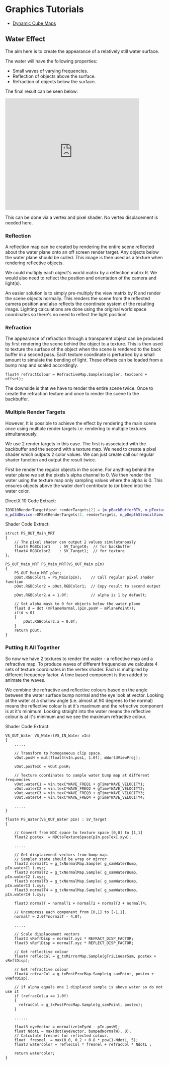 # Graphics Tutorials

* [Dynamic Cube Maps](dynamic-cube-map.md)

## Water Effect

The aim here is to create the appearance of a relatively still water surface. 

The water will have the following properties:

- Small waves of varying frequencies.
- Reflection of objects above the surface.
- Refraction of objects below the surface.


The final result can be seen below: 

<iframe width="425" height="355" src="https://www.youtube.com/embed/0SPX0h42xCs" title="YouTube video player" frameborder="0" allow="accelerometer; autoplay; clipboard-write; encrypted-media; gyroscope; picture-in-picture" allowfullscreen></iframe>

This can be done via a vertex and pixel shader. No vertex displacement is needed here. 

### Reflection

A reflection map can be created by rendering the entire scene reflected about the water plane onto an off screen render target. Any objects below the water plane should be culled. This image is then used as a texture when rendering reflective objects.

We could multiply each object's world matrix by a reflection matrix R. We would also need to reflect the position and orientation of the camera and light(s).

An easier solution is to simply pre-multiply the view matrix by R and render the scene objects normally. This renders the scene from the reflected camera position and also reflects the coordinate system of the resulting image. Lighting calculations are done using the original world space coordinates so there's no need to reflect the light position!

### Refraction

The appearance of refraction through a transparent object can be produced by first rendering the scene behind the object to a texture. This is then used to texture the surface of the object when the scene is rendered to the back buffer in a second pass. Each texture coordinate is perturbed by a small amount to simulate the bending of light. These offsets can be loaded from a bump map and scaled accordingly.

```hlsl
float4 refractColour = RefractiveMap.Sample(sampler, texCoord + offset);
```

The downside is that we have to render the entire scene twice. Once to create the refraction texture and once to render the scene to the backbuffer.

### Multiple Render Targets

However, It is possible to achieve the effect by rendering the main scene once using multiple render targets i.e. rendering to multiple textures simultaneously.

We use 2 render targets in this case. The first is associated with the backbuffer and the second with a texture map. We need to create a pixel shader which outputs 2 color values. We can just create call our regular shader function and output the result twice.

First be render the regular objects in the scene. For anything behind the water plane we set the pixels's alpha channel to 0.  We then render the water using the texture map only sampling values where the alpha is 0. This ensures objects above the water don't contribute to (or bleed into)  the water color.

DirectX 10 Code Extract:

```c++
ID3D10RenderTargetView* renderTargets[2] = {m_pBackBufferRTV, m_pTextureMapRTV};
m_pd3dDevice->OMSetRenderTargets(2, renderTargets, m_pDepthStencilView);
```

Shader Code Extract:

```hlsl
struct PS_OUT_Main_MRT
{
    // The pixel shader can output 2 values simulatanously 
    float4 RGBColor1    : SV_Target0;  // for backbuffer
    float4 RGBColor2    : SV_Target1;  // for texture
};

PS_OUT_Main_MRT PS_Main_MRT(VS_OUT_Main pIn)
{
    PS_OUT_Main_MRT pOut;
    pOut.RGBColor1 = PS_Main(pIn);    // Call regular pixel shader function
    pOut.RGBColor2 = pOut.RGBColor1;  // Copy result to second output 

    pOut.RGBColor2.a = 1.0f;          // alpha is 1 by default;

    // Set alpha mask to 0 for objects below the water plane
    float d = dot (mPlaneNormal,(pIn.posW - mPlanePoint));
    if(d < 0)
    {
        pOut.RGBColor2.a = 0.0f;
    }
    return pOut;
}
```

### Putting It All Together

So now we have 2 textures to render the water  - a reflective map and a refractive map. 
To produce waves of different frequencies we calculate 4 sets of texture coordinates in the vertex shader. Each is multiplied by different frequency factor. A time based component is then added to animate the waves. 

We combine the refractive and reflective colours based on the angle between the water surface bump normal and the eye look at vector. Looking at the water at a shallow angle (i.e. almost at 90 degrees to the normal) means the reflective colour is at it's maximum and the refractive component is at  it's minimum. Looking straight into the water means the reflective colour is at it's minimum and we see the maximum refractive colour. 


Shader Code Extract:

```hlsl
VS_OUT_Water VS_Water(VS_IN_Water vIn)
{
    .....

    // Transform to homogeneous clip space.
    vOut.posH = mul(float4(vIn.posL, 1.0f), mWorldViewProj);

    vOut.posTexC = vOut.posH;

    // Texture coordinates to sample water bump map at different frequencies
    vOut.waterC1 = vin.texC*WAVE_FREQ1 + gTime*WAVE_VELOCITY1;
    vOut.waterC2 = vin.texC*WAVE_FREQ2 + gTime*WAVE_VELOCITY2;
    vOut.waterC3 = vin.texC*WAVE_FREQ3 + gTime*WAVE_VELOCITY3;
    vOut.waterC4 = vin.texC*WAVE_FREQ4 + gTime*WAVE_VELOCITY4;
    
    .....
}

float4 PS_Water(VS_OUT_Water pIn) : SV_Target
{

    // Convert from NDC space to texture space [0,0] to [1,1] 
    float2 postex  = NDCtoTextureSpace(pIn.posTexC.xyw); 

    .....       

    // Get displacement vectors from bump map.
    // Sampler state should be wrap or mirror
    float3 normalT1 = g_txNormalMap.Sample( g_samWaterBump, pIn.waterC1 ).xyz;
    float3 normalT2 = g_txNormalMap.Sample( g_samWaterBump, pIn.waterC2 ).xyz;
    float3 normalT3 = g_txNormalMap.Sample( g_samWaterBump, pIn.waterC3 ).xyz;
    float3 normalT4 = g_txNormalMap.Sample( g_samWaterBump, pIn.waterC4 ).xyz;

    float3 normalT = normalT1 + normalT2 + normalT3 + normalT4;

    // Uncompress each component from [0,1] to [-1,1].
    normalT = 2.0f*normalT - 4.0f;

    .....

    // Scale displacement vectors
    float3 vRefrDisp = normalT.xyz * REFRACT_DISP_FACTOR; 
    float3 vReflDisp = normalT.xyz * REFLECT_DISP_FACTOR;

    // Get reflective colour
    float4 reflecCol = g_txMirrorMap.Sample(gTriLinearSam, postex + vReflDisp);

    // Get refractive colour
    float4 refracCol = g_txPostProcMap.Sample(g_samPoint, postex + vRefrDisp);
    
    // if alpha equals one 1 displaced sample is above water so do not use it
    if (refracCol.a == 1.0f)
    {
      refracCol = g_txPostProcMap.Sample(g_samPoint, postex);
    }

    ......

    float3 eyeVector = normalize(mEyeW - pIn.posW);
    float NdotL = max(dot(eyeVector, bumpedNormalW), 0);
    // Calculate fresnel for reflected colour.
    float  fresnel  = max(0.0, 0.2 + 0.8 * pow(1-NdotL, 5); 
    float3 watercolor = reflecCol * fresnel + refracCol * NdotL ;

    return watercolor;                         
}        
```


